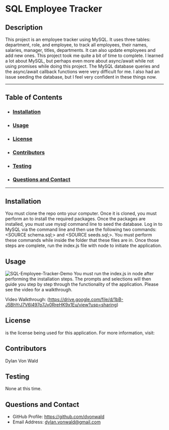 # SQL Employee Tracker

## Description
This project is an employee tracker using MySQL. It uses three tables: department, role, and employee, to track all employees, their names, salaries, manager, titles, departments. It can also update employees and add new ones. This project took me quite a bit of time to complete.  I learned a lot about MySQL, but perhaps even more about async/await while not using promises while doing this project. The MySQL database queries and the async/await callback functions were very difficult for me. I also had an issue seeding the database, but I feel very confident in these things now.

---

## Table of Contents

- ### [Installation](#installation)

- ### [Usage](#usage)

- ### [License](#license)

- ### [Contributors](#contributions)

- ### [Testing](#testing)

- ### [Questions and Contact](#questions-and-contact)

---

## Installation

You must clone the repo onto your computer. Once it is cloned, you must perform an <npm i> to install the required packages. Once the packages are installed, you must use mysql command line to seed the database. Log in to MySQL via the command line and then use the following two commands: <SOURCE schema.sql;> and <SOURCE seeds.sql;>.  You must perform these commands while inside the folder that these files are in. Once those steps are complete, run the index.js file with node to initiate the application.

## Usage
![SQL-Employee-Tracker-Demo](https://github.com/dvonwald/Mod12-SQLEmployeeTrackerDVW/blob/main/SQL%20Employee%20Tracker.gif?raw=true)
You must run the index.js in node after performing the installation steps. The prompts and selections will then guide you step by step through the functionality of the application. Please see the video for a walkthrough.

Video Walkthrough: (https://drive.google.com/file/d/1bB-J5BhYrJ7V6I497p7Jv0RreHK9x1Eu/view?usp=sharing)

## License

 is the license being used for this application.
For more information, visit: 

## Contributors

Dylan Von Wald

## Testing

None at this time.

## Questions and Contact

- GitHub Profile: https://github.com/dvonwald
- Email Address: dylan.vonwald@gmail.com
